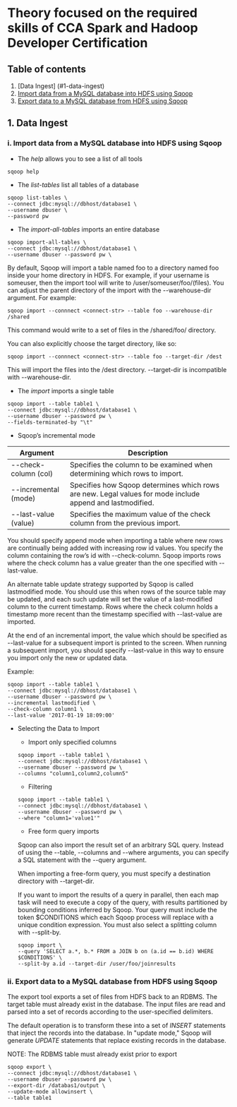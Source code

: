 # Theory focused on the required skills of CCA Spark and Hadoop Developer Certification

## Table of contents
1. [Data Ingest] (#1-data-ingest)
 1. [Import data from a MySQL database into HDFS using Sqoop](#i-import-data-from-a-mysql-database-into-hdfs-using-sqoop)
 2. [Export data to a MySQL database from HDFS using Sqoop](#ii-export-data-to-a-mysql-database-from-hdfs-using-sqoop)

## 1. Data Ingest

### i. Import data from a MySQL database into HDFS using Sqoop

* The *help* allows you to see a list of all tools

```
sqoop help
```
* The *list-tables* list all tables of a database

```
sqoop list-tables \
--connect jdbc:mysql://dbhost/database1 \
--username dbuser \
--password pw
```
* The *import-all-tables* imports an entire database

```
sqoop import-all-tables \
--connect jdbc:mysql://dbhost/database1 \
--username dbuser --password pw \
```

By default, Sqoop will import a table named foo to a directory named foo inside your home directory in HDFS. For example, if your username is someuser, then the import tool will write to /user/someuser/foo/(files). You can adjust the parent directory of the import with the --warehouse-dir argument. For example:

```
sqoop import --connnect <connect-str> --table foo --warehouse-dir /shared
```
This command would write to a set of files in the /shared/foo/ directory.

You can also explicitly choose the target directory, like so:
```
sqoop import --connnect <connect-str> --table foo --target-dir /dest
```

This will import the files into the /dest directory. --target-dir is incompatible with --warehouse-dir.


* The *import* imports a single table

```
sqoop import --table table1 \
--connect jdbc:mysql://dbhost/database1 \
--username dbuser --password pw \
--fields-terminated-by "\t"
```
* Sqoop’s incremental mode

Argument | Description
--- | ---
--check-column (col) | Specifies the column to be examined when determining which rows to import.
--incremental (mode) | Specifies how Sqoop determines which rows are new. Legal values for mode include append and lastmodified.
--last-value (value) | Specifies the maximum value of the check column from the previous import.

You should specify append mode when importing a table where new rows are continually being added with increasing row id values. You specify the column containing the row’s id with --check-column. Sqoop imports rows where the check column has a value greater than the one specified with --last-value.

An alternate table update strategy supported by Sqoop is called lastmodified mode. You should use this when rows of the source table may be updated, and each such update will set the value of a last-modified column to the current timestamp. Rows where the check column holds a timestamp more recent than the timestamp specified with --last-value are imported.

At the end of an incremental import, the value which should be specified as --last-value for a subsequent import is printed to the screen. When running a subsequent import, you should specify --last-value in this way to ensure you import only the new or updated data.

Example:
```
sqoop import --table table1 \
--connect jdbc:mysql://dbhost/database1 \
--username dbuser --password pw \
--incremental lastmodified \
--check-column column1 \
--last-value '2017-01-19 18:09:00'
```

* Selecting the Data to Import

  * Import only specified columns

  ```
  sqoop import --table table1 \
  --connect jdbc:mysql://dbhost/database1 \
  --username dbuser --password pw \
  --columns "column1,column2,column5"
  ```

  * Filtering

  ```
  sqoop import --table table1 \
  --connect jdbc:mysql://dbhost/database1 \
  --username dbuser --password pw \
  --where "column1='value1'"
  ```

  * Free form query imports

  Sqoop can also import the result set of an arbitrary SQL query. Instead of using the --table, --columns and --where arguments, you       can   specify a SQL statement with the --query argument.

  When importing a free-form query, you must specify a destination directory with --target-dir.

  If you want to import the results of a query in parallel, then each map task will need to execute a copy of the query, with results     partitioned by bounding conditions inferred by Sqoop. Your query must include the token $CONDITIONS which each Sqoop process will       replace with a unique condition expression. You must also select a splitting column with --split-by.

  ```
  sqoop import \
  --query 'SELECT a.*, b.* FROM a JOIN b on (a.id == b.id) WHERE $CONDITIONS' \
  --split-by a.id --target-dir /user/foo/joinresults
  ```

### ii. Export data to a MySQL database from HDFS using Sqoop
The export tool exports a set of files from HDFS back to an RDBMS. The target table must already exist in the database. The input files are read and parsed into a set of records according to the user-specified delimiters.

The default operation is to transform these into a set of *INSERT* statements that inject the records into the database. In "update mode," Sqoop will generate *UPDATE* statements that replace existing records in the database.

NOTE: The RDBMS table must already exist prior to export
```
sqoop export \
--connect jdbc:mysql://dbhost/database1 \
--username dbuser --password pw \
--export-dir /databas1/output \
--update-mode allowinsert \
--table table1
```
